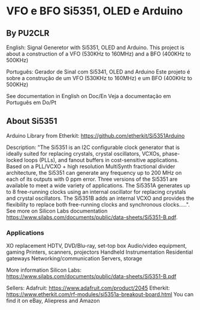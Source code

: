 <H1>VFO e BFO Si5351, OLED e Arduino</H1> 
<H2>By PU2CLR</H2>

English:
Signal Generetor with Si5351, OLED and Arduino.
This project is about a construction of a VFO (530KHz to 160MHz) and a BFO (400KHz to 500KHz) 

Português:
Gerador de Sinal com Si5341, OLED and Arduino
Este projeto é sobre a construção de um VFO (530KHz to 160MHz) e um BFO (400KHz to 500KHz) 

See documentation in English on Doc/En
Veja a documentação em Português em Do/Pt



<H2>About Si5351</H2> 

Arduino Library from Etherkit: https://github.com/etherkit/Si5351Arduino

Description:
"The Si5351 is an I2C configurable clock generator that is ideally suited for replacing crystals, crystal oscillators, VCXOs, phase-locked loops (PLLs), and fanout buffers in cost-sensitive applications. Based on a PLL/VCXO + high resolution MultiSynth fractional divider architecture, the Si5351 can generate any frequency up to 200 MHz on each of its outputs with 0 ppm error. Three versions of the Si5351 are available to meet a wide variety of applications. The Si5351A generates up to 8 free-running clocks using an internal oscillator for replacing crystals and crystal oscillators. The Si5351B adds an internal VCXO and provides the flexibility to replace both free-running clocks and synchronous clocks.....". See more on Silicon Labs documentation https://www.silabs.com/documents/public/data-sheets/Si5351-B.pdf.


<H3>Applications</H3>
    XO replacement
    HDTV, DVD/Blu-ray, set-top box
    Audio/video equipment, gaming
    Printers, scanners, projectors
    Handheld Instrumentation
    Residential gateways
    Networking/communication
    Servers, storage

More information
Silicon Labs: https://www.silabs.com/documents/public/data-sheets/Si5351-B.pdf



Sellers:
Adafruit: https://www.adafruit.com/product/2045
Etherkit: https://www.etherkit.com/rf-modules/si5351a-breakout-board.html
You can find it on eBay, Aliepress and Amazon
